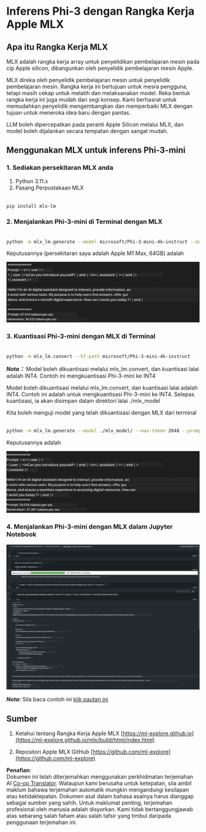 <!--
CO_OP_TRANSLATOR_METADATA:
{
  "original_hash": "dcb656f3d206fc4968e236deec5d4384",
  "translation_date": "2025-07-16T21:04:28+00:00",
  "source_file": "md/01.Introduction/03/MLX_Inference.md",
  "language_code": "ms"
}
-->
# **Inferens Phi-3 dengan Rangka Kerja Apple MLX**

## **Apa itu Rangka Kerja MLX**

MLX adalah rangka kerja array untuk penyelidikan pembelajaran mesin pada cip Apple silicon, dibangunkan oleh penyelidik pembelajaran mesin Apple.

MLX direka oleh penyelidik pembelajaran mesin untuk penyelidik pembelajaran mesin. Rangka kerja ini bertujuan untuk mesra pengguna, tetapi masih cekap untuk melatih dan melaksanakan model. Reka bentuk rangka kerja ini juga mudah dari segi konsep. Kami berhasrat untuk memudahkan penyelidik mengembangkan dan memperbaiki MLX dengan tujuan untuk meneroka idea baru dengan pantas.

LLM boleh dipercepatkan pada peranti Apple Silicon melalui MLX, dan model boleh dijalankan secara tempatan dengan sangat mudah.

## **Menggunakan MLX untuk inferens Phi-3-mini**

### **1. Sediakan persekitaran MLX anda**

1. Python 3.11.x  
2. Pasang Perpustakaan MLX


```bash

pip install mlx-lm

```

### **2. Menjalankan Phi-3-mini di Terminal dengan MLX**


```bash

python -m mlx_lm.generate --model microsoft/Phi-3-mini-4k-instruct --max-token 2048 --prompt  "<|user|>\nCan you introduce yourself<|end|>\n<|assistant|>"

```

Keputusannya (persekitaran saya adalah Apple M1 Max, 64GB) adalah

![Terminal](../../../../../translated_images/01.5cf57df8f7407cf9281c0237f4e69c3728b8817253aad0835d14108b07c83c88.ms.png)

### **3. Kuantisasi Phi-3-mini dengan MLX di Terminal**


```bash

python -m mlx_lm.convert --hf-path microsoft/Phi-3-mini-4k-instruct

```

***Nota：*** Model boleh dikuantisasi melalui mlx_lm.convert, dan kuantisasi lalai adalah INT4. Contoh ini mengkuantisasi Phi-3-mini ke INT4

Model boleh dikuantisasi melalui mlx_lm.convert, dan kuantisasi lalai adalah INT4. Contoh ini adalah untuk mengkuantisasi Phi-3-mini ke INT4. Selepas kuantisasi, ia akan disimpan dalam direktori lalai ./mlx_model

Kita boleh menguji model yang telah dikuantisasi dengan MLX dari terminal


```bash

python -m mlx_lm.generate --model ./mlx_model/ --max-token 2048 --prompt  "<|user|>\nCan you introduce yourself<|end|>\n<|assistant|>"

```

Keputusannya adalah

![INT4](../../../../../translated_images/02.7b188681a8eadbc111aba8d8006e4b3671788947a99a46329261e169dd2ec29f.ms.png)


### **4. Menjalankan Phi-3-mini dengan MLX dalam Jupyter Notebook**


![Notebook](../../../../../translated_images/03.b9705a3a5aaa89f9eb0ca04c1a4565dfe4a5e8cc68604227d2eab149fef1d3c7.ms.png)

***Nota:*** Sila baca contoh ini [klik pautan ini](../../../../../code/03.Inference/MLX/MLX_DEMO.ipynb)


## **Sumber**

1. Ketahui tentang Rangka Kerja Apple MLX [https://ml-explore.github.io](https://ml-explore.github.io/mlx/build/html/index.html)

2. Repositori Apple MLX GitHub [https://github.com/ml-explore](https://github.com/ml-explore)

**Penafian**:  
Dokumen ini telah diterjemahkan menggunakan perkhidmatan terjemahan AI [Co-op Translator](https://github.com/Azure/co-op-translator). Walaupun kami berusaha untuk ketepatan, sila ambil maklum bahawa terjemahan automatik mungkin mengandungi kesilapan atau ketidaktepatan. Dokumen asal dalam bahasa asalnya harus dianggap sebagai sumber yang sahih. Untuk maklumat penting, terjemahan profesional oleh manusia adalah disyorkan. Kami tidak bertanggungjawab atas sebarang salah faham atau salah tafsir yang timbul daripada penggunaan terjemahan ini.